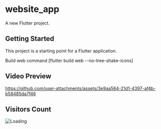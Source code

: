 # website_app

A new Flutter project.

## Getting Started

This project is a starting point for a Flutter application.

Build web command [flutter build web --no-tree-shake-icons]

## Video Preview

https://github.com/user-attachments/assets/3e9aa564-21d1-4397-af4b-b58485da7f46

## Visitors Count

<img align="left" src = "https://profile-counter.glitch.me/website_app/count.svg" alt ="Loading">
